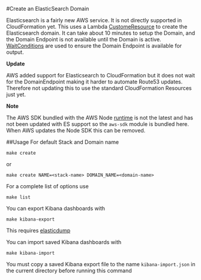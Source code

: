 #Create an ElasticSearch Domain

Elasticsearch is a fairly new AWS service. It is not directly supported in CloudFormation yet. This uses a Lambda [CustomeResource](http://docs.aws.amazon.com/AWSCloudFormation/latest/UserGuide/aws-resource-cfn-customresource.html) to create the Elasticsearch domain. It can take about 10 minutes to setup the Domain, and the Domain Endpoint is not available until the Domain is active. [WaitConditions](http://docs.aws.amazon.com/AWSCloudFormation/latest/UserGuide/aws-properties-waitcondition.html) are used to ensure the Domain Endpoint is available for output.

**Update**

AWS added support for Elasticsearch to CloudFormation but it does not wait for the DomainEndpoint making it harder to automate Route53 updates. Therefore not updating this to use the standard CloudFormation Resources just yet.

**Note**

The AWS SDK bundled with the AWS Node [runtime](http://docs.aws.amazon.com/lambda/latest/dg/current-supported-versions.html) is not the latest and has not been updated with ES support
so the `aws-sdk` module is bundled here. When AWS updates the Node SDK this can be removed.

##Usage
For default Stack and Domain name

```
make create
```

or

```
make create NAME=<stack-name> DOMAIN_NAME=<domain-name>
```

For a complete list of options use

```
make list
```

You can export Kibana dashboards with 

```
make kibana-export
```

This requires [elasticdump](https://www.npmjs.com/package/elasticdump)

You can import saved Kibana dashboards with 

```
make kibana-import
```


You must copy a saved Kibana export file to the name `kibana-import.json` in the current directory before running this command
